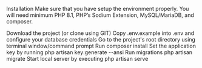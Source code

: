 Installation
Make sure that you have setup the environment properly. You will need minimum PHP 8.1, PHP’s Sodium Extension, MySQL/MariaDB, and composer.

Download the project (or clone using GIT)
Copy .env.example into .env and configure your database credentials
Go to the project's root directory using terminal window/command prompt
Run composer install
Set the application key by running php artisan key:generate --ansi
Run migrations php artisan migrate
Start local server by executing php artisan serve
